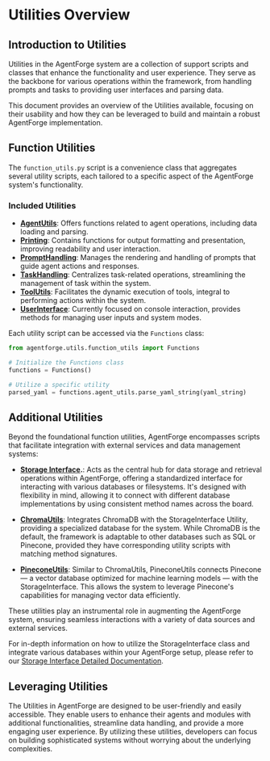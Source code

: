 # Utilities Overview

## Introduction to Utilities

Utilities in the AgentForge system are a collection of support scripts and classes that enhance the functionality and user experience. They serve as the backbone for various operations within the framework, from handling prompts and tasks to providing user interfaces and parsing data.

This document provides an overview of the Utilities available, focusing on their usability and how they can be leveraged to build and maintain a robust AgentForge implementation.

## Function Utilities

The `function_utils.py` script is a convenience class that aggregates several utility scripts, each tailored to a specific aspect of the AgentForge system's functionality.

### Included Utilities

- **[AgentUtils](AgentUtils.md)**: Offers functions related to agent operations, including data loading and parsing.
- **[Printing](Printing.md)**: Contains functions for output formatting and presentation, improving readability and user interaction.
- **[PromptHandling](PromptHandling.md)**: Manages the rendering and handling of prompts that guide agent actions and responses.
- **[TaskHandling](TaskHandling.md)**: Centralizes task-related operations, streamlining the management of task within the system.
- **[ToolUtils](ToolUtils.md)**: Facilitates the dynamic execution of tools, integral to performing actions within the system.
- **[UserInterface](UserInterface.md)**: Currently focused on console interaction, provides methods for managing user inputs and system modes.

Each utility script can be accessed via the `Functions` class:

```python
from agentforge.utils.function_utils import Functions

# Initialize the Functions class
functions = Functions()

# Utilize a specific utility
parsed_yaml = functions.agent_utils.parse_yaml_string(yaml_string)
```

## Additional Utilities

Beyond the foundational function utilities, AgentForge encompasses scripts that facilitate integration with external services and data management systems:

- **[Storage Interface](StorageInterface.md).**: Acts as the central hub for data storage and retrieval operations within AgentForge, offering a standardized interface for interacting with various databases or filesystems. It's designed with flexibility in mind, allowing it to connect with different database implementations by using consistent method names across the board.
  
- **[ChromaUtils](../../src/agentforge/utils/chroma_utils.py)**: Integrates ChromaDB with the StorageInterface Utility, providing a specialized database for the system. While ChromaDB is the default, the framework is adaptable to other databases such as SQL or Pinecone, provided they have corresponding utility scripts with matching method signatures.

- **[PineconeUtils](../../src/agentforge/utils/pinecone_utils.py)**: Similar to ChromaUtils, PineconeUtils connects Pinecone — a vector database optimized for machine learning models — with the StorageInterface. This allows the system to leverage Pinecone's capabilities for managing vector data efficiently.

These utilities play an instrumental role in augmenting the AgentForge system, ensuring seamless interactions with a variety of data sources and external services.

For in-depth information on how to utilize the StorageInterface class
and integrate various databases within your AgentForge setup,
please refer to our [Storage Interface Detailed Documentation](StorageInterface.md).

## Leveraging Utilities

The Utilities in AgentForge are designed to be user-friendly and easily accessible. They enable users to enhance their agents and modules with additional functionalities, streamline data handling, and provide a more engaging user experience. By utilizing these utilities, developers can focus on building sophisticated systems without worrying about the underlying complexities.
